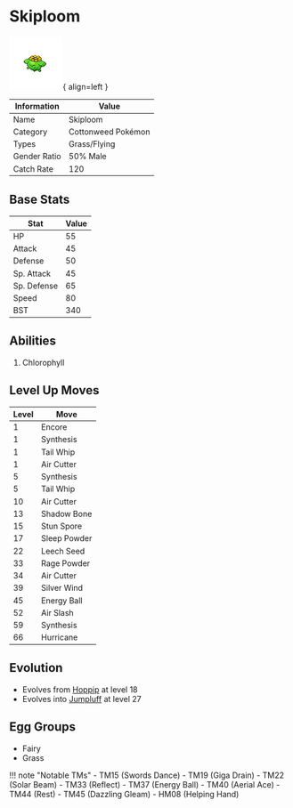 # Skiploom

![Skiploom](../images/pokemon/188.png){ align=left }

| Information | Value |
|------------|--------|
| Name | Skiploom |
| Category | Cottonweed Pokémon |
| Types | Grass/Flying |
| Gender Ratio | 50% Male |
| Catch Rate | 120 |

## Base Stats

| Stat | Value |
|------|-------|
| HP | 55 |
| Attack | 45 |
| Defense | 50 |
| Sp. Attack | 45 |
| Sp. Defense | 65 |
| Speed | 80 |
| BST | 340 |

## Abilities
1. Chlorophyll

## Level Up Moves
| Level | Move |
|-------|------|
| 1 | Encore |
| 1 | Synthesis |
| 1 | Tail Whip |
| 1 | Air Cutter |
| 5 | Synthesis |
| 5 | Tail Whip |
| 10 | Air Cutter |
| 13 | Shadow Bone |
| 15 | Stun Spore |
| 17 | Sleep Powder |
| 22 | Leech Seed |
| 33 | Rage Powder |
| 34 | Air Cutter |
| 39 | Silver Wind |
| 45 | Energy Ball |
| 52 | Air Slash |
| 59 | Synthesis |
| 66 | Hurricane |

## Evolution
- Evolves from [Hoppip](187-hoppip.md) at level 18
- Evolves into [Jumpluff](189-jumpluff.md) at level 27

## Egg Groups
- Fairy
- Grass

!!! note "Notable TMs"
    - TM15 (Swords Dance)
    - TM19 (Giga Drain)
    - TM22 (Solar Beam)
    - TM33 (Reflect)
    - TM37 (Energy Ball)
    - TM40 (Aerial Ace)
    - TM44 (Rest)
    - TM45 (Dazzling Gleam)
    - HM08 (Helping Hand)
